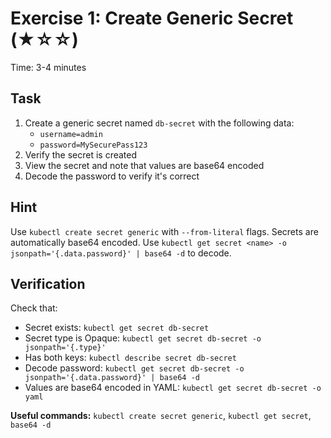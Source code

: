 # Exercise 1: Create Generic Secret (★☆☆)

Time: 3-4 minutes

## Task

1. Create a generic secret named `db-secret` with the following data:
   - `username=admin`
   - `password=MySecurePass123`
2. Verify the secret is created
3. View the secret and note that values are base64 encoded
4. Decode the password to verify it's correct

## Hint

Use `kubectl create secret generic` with `--from-literal` flags. Secrets are automatically base64 encoded.
Use `kubectl get secret <name> -o jsonpath='{.data.password}' | base64 -d` to decode.

## Verification

Check that:

- Secret exists: `kubectl get secret db-secret`
- Secret type is Opaque: `kubectl get secret db-secret -o jsonpath='{.type}'`
- Has both keys: `kubectl describe secret db-secret`
- Decode password: `kubectl get secret db-secret -o jsonpath='{.data.password}' | base64 -d`
- Values are base64 encoded in YAML: `kubectl get secret db-secret -o yaml`

**Useful commands:** `kubectl create secret generic`, `kubectl get secret`, `base64 -d`

